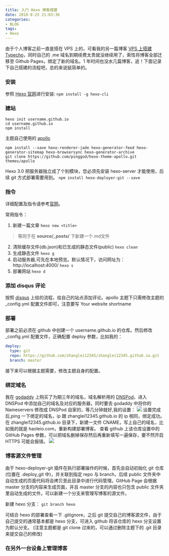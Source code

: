 ```yaml
---
title: 入门 Hexo 博客搭建 
date: 2018-8-23 21:03:36
categories: 
- BLOG
tags:
- Hexo
---
```


由于个人博客之前一直是搭在 VPS 上的，可看我的另一篇博客 [VPS 上搭建 Typecho](https://haoleio.com/2017/08/11/VPS%E4%B8%8A%E6%90%AD%E5%BB%BATypecho/)，同时自己的 .me 域名到期续费太贵就没继续用了，索性将博客全部迁移至 Github Pages，绑定了新的域名。1 年时间也没水几篇博客，逃！下面记录下自己搭建的流程吧，总的来说挺简单的。

### 安装

参照 [Hexo 官网](https://hexo.io/zh-cn/docs/)进行安装:
`npm install -g hexo-cli`

<!--more-->

### 建站

```shell
hexo init username.github.io
cd username.github.io
npm install
```

主题自己使用的 [apollo](https://github.com/pinggod/hexo-theme-apollo.git)
```shell
npm install --save hexo-renderer-jade hexo-generator-feed hexo-generator-sitemap hexo-browsersync hexo-generator-archive
git clone https://github.com/pinggod/hexo-theme-apollo.git themes/apollo
```

Hexo 3.0 把服务器独立成了个别模块，您必须先安装 hexo-server 才能使用，后续 git 方式部署需要用到。
`npm install hexo-deployer-git --save`

### 指令

详细配置及指令请参考[官网](https://hexo.io/zh-cn/docs/commands)。

常用指令：
1. 新建一篇文章
`hexo new <title>`
> 等同于在 **source/_posts/** 下新建一个.md文件
2. 清除缓存文件(db.json)和已生成的静态文件(public)
`hexo clean`
3. 生成静态文件
`hexo g`
4. 启动服务器,可先在本地预览。默认情况下，访问网址为：http://localhost:4000/
`hexo s`
5. 部署网站
`hexo d`

### 添加 disqus 评论

按照 [disqus](https://disqus.com/) 上给的流程，给自己的站点添加评论。apollo 主题下只需修改主题的 _config.yml 配置文件即可，注意要写 Your website shortname

### 部署

部署之前必须在 github 中创建一个 username.github.io 的仓库。然后修改 _config.yml 配置文件，正确配置 deploy 参数，比如我的：
```YAML
deploy:
  type: git
  repo: https://github.com/zhanglei12345/zhanglei12345.github.io.git
  branch: master
```
接下来可以根据主题需要，修改主题自身的配置。

### 绑定域名

我在 [godaddy](https://sg.godaddy.com/) 上购买了为期三年的域名，域名解析用的 [DNSPod](https://www.dnspod.cn/)，进入 DNSPod 中添加自己的域名及对应的服务器，同时要去 godaddy 中将你的 Nameservers 修改成 DNSPod 自家的，等几分钟就好,我的设置：
![](https://ws1.sinaimg.cn/large/006tNbRwly1fujzpa9r9tj319a0fogo8.jpg)
设置完成后,ping 一下绑定的域名，ip 跟 zhanglei12345.github.io 的 ip 相同，绑定成功。
在 zhanglei12345.github.io 目录下，新建一文件 CNAME，写上自己的域名，比如我的就是 haoleio.com，重新构建部署博客。
查看 github 上该仓库设置中的 GitHub Pages 参数，可以把域名删掉保存然后再重新填写一遍保存，要不然开启 HTTPS 可能会报错。
![](https://ws2.sinaimg.cn/large/006tNbRwly1fuk063xkikj314u0bygnl.jpg)

### 博客源文件管理

由于 hexo-deployer-git 插件在执行部署操作的时候，首先会自动初始化 git 仓库(位置在 .deploy_git 中)，并关联到指定 repo 与 branch，后续 public 文件夹中自动生成的页面代码将会拷贝至此目录中进行代码管理。GitHub Page 会根据 master 分支的内容来生成页面，并且 master 分支的内容也只包含 public 文件夹里自动生成的文件。可以新建一个分支来管理写博客的源文件。

新建 hexo 分支：
`git branch hexo`

可结合 hexo 的部署查看一下 .gitignore，之后 git 提交自己的博客源文件，由于自己提交的通常基本都是 hexo 分支，可进入 github 将该仓库的 hexo 分支设置为默认分支。
(注意主题都是 git clone 过来的，可以通过删除主题下的 .git 目录来提交自己的修改)

### 在另外一台设备上管理博客

